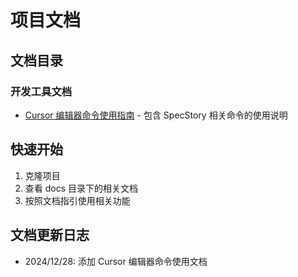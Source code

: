 # 项目文档

## 文档目录

### 开发工具文档
- [Cursor 编辑器命令使用指南](./docs/spec-story-commands.md) - 包含 SpecStory 相关命令的使用说明

## 快速开始
1. 克隆项目
2. 查看 docs 目录下的相关文档
3. 按照文档指引使用相关功能

## 文档更新日志
- 2024/12/28: 添加 Cursor 编辑器命令使用文档 